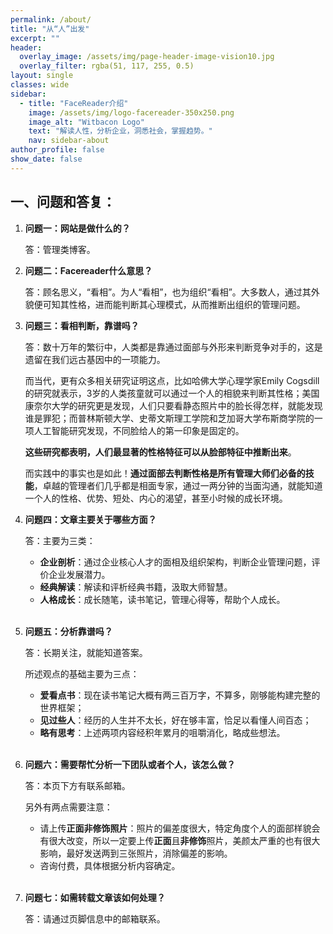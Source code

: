 ```yaml
---
permalink: /about/
title: "从“人”出发"
excerpt: ""
header:
  overlay_image: /assets/img/page-header-image-vision10.jpg
  overlay_filter: rgba(51, 117, 255, 0.5)
layout: single
classes: wide
sidebar:
  - title: "FaceReader介绍"
    image: /assets/img/logo-facereader-350x250.png
    image_alt: "Witbacon Logo"
    text: "解读人性，分析企业，洞悉社会，掌握趋势。"
    nav: sidebar-about
author_profile: false
show_date: false
---
```


## 一、问题和答复：

1. **问题一：网站是做什么的？**

   答：管理类博客。

2. **问题二：Facereader什么意思？**

   答：顾名思义，“看相”。为人“看相”，也为组织“看相”。大多数人，通过其外貌便可知其性格，进而能判断其心理模式，从而推断出组织的管理问题。

3. **问题三：看相判断，靠谱吗？**

   答：数十万年的繁衍中，人类都是靠通过面部与外形来判断竞争对手的，这是遗留在我们远古基因中的一项能力。

   而当代，更有众多相关研究证明这点，比如哈佛大学心理学家Emily Cogsdill的研究就表示，3岁的人类孩童就可以通过一个人的相貌来判断其性格；美国康奈尔大学的研究更是发现，人们只要看静态照片中的脸长得怎样，就能发现谁是罪犯；而普林斯顿大学、史蒂文斯理工学院和芝加哥大学布斯商学院的一项人工智能研究发现，不同脸给人的第一印象是固定的。

   **这些研究都表明，人们最显著的性格特征可以从脸部特征中推断出来**。

   而实践中的事实也是如此！**通过面部去判断性格是所有管理大师们必备的技能**，卓越的管理者们几乎都是相面专家，通过一两分钟的当面沟通，就能知道一个人的性格、优势、短处、内心的渴望，甚至小时候的成长环境。

4. **问题四：文章主要关于哪些方面？**

   答：主要为三类：

   - **企业剖析**：通过企业核心人才的面相及组织架构，判断企业管理问题，评价企业发展潜力。
   - **经典解读**：解读和评析经典书籍，汲取大师智慧。
   - **人格成长**：成长随笔，读书笔记，管理心得等，帮助个人成长。

   <br/>

5. **问题五：分析靠谱吗？**

   答：长期关注，就能知道答案。

   所述观点的基础主要为三点：

   - **爱看点书**：现在读书笔记大概有两三百万字，不算多，刚够能构建完整的世界框架；
   - **见过些人**：经历的人生并不太长，好在够丰富，恰足以看懂人间百态；
   - **略有思考**：上述两项内容经积年累月的咀嚼消化，略成些想法。

   <br/>

6. **问题六：需要帮忙分析一下团队或者个人，该怎么做？**

   答：本页下方有联系邮箱。

   另外有两点需要注意：

   - 请上传**正面非修饰照片**：照片的偏差度很大，特定角度个人的面部样貌会有很大改变，所以一定要上传**正面**且**非修饰**照片，美颜太严重的也有很大影响，最好发送两到三张照片，消除偏差的影响。
   - 咨询付费，具体根据分析内容确定。
   
   <br/>
   
7. **问题七：如需转载文章该如何处理？**

   答：请通过页脚信息中的邮箱联系。